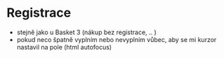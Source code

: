 # Registrace

- stejně jako u Basket 3 (nákup bez registrace, .. )
- pokud neco špatně vyplním nebo nevyplním vůbec, aby se mi kurzor nastavil na pole (html autofocus)
